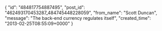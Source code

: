  {
   "id": "484817754887495",
   "post_id": "462493170453287_484745448228059",
   "from_name": "Scott Duncan",
   "message": "The back-end currency regulates itself",
   "created_time": "2013-02-25T08:55:09+0000"
 }
